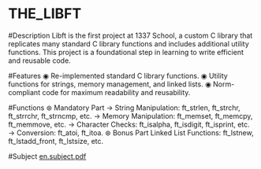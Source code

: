 # THE_LIBFT


#Description
Libft is the first project at 1337 School, a custom C library that replicates many standard C library functions and includes additional utility functions. This project is a foundational step in learning to write efficient and reusable code.

#Features
◉ Re-implemented standard C library functions.
◉ Utility functions for strings, memory management, and linked lists.
◉ Norm-compliant code for maximum readability and reusability.

#Functions
⊛ Mandatory Part
→ String Manipulation: ft_strlen, ft_strchr, ft_strrchr, ft_strncmp, etc.
→ Memory Manipulation: ft_memset, ft_memcpy, ft_memmove, etc.
→ Character Checks: ft_isalpha, ft_isdigit, ft_isprint, etc.
→ Conversion: ft_atoi, ft_itoa.
⊛ Bonus Part
Linked List Functions: ft_lstnew, ft_lstadd_front, ft_lstsize, etc.

#Subject
[en.subject.pdf](https://github.com/user-attachments/files/17831660/en.subject.pdf)
